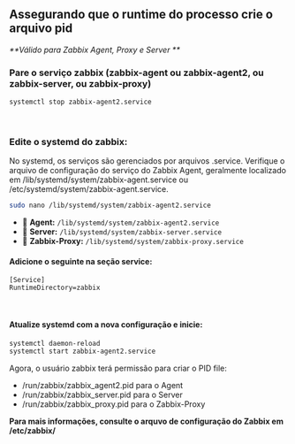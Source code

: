 ## Assegurando que o runtime do processo crie o arquivo pid
_**Válido para Zabbix Agent, Proxy e Server
**_

### Pare o serviço zabbix (zabbix-agent ou zabbix-agent2, ou zabbix-server, ou zabbix-proxy)
```bash
systemctl stop zabbix-agent2.service
```
<br>

### Edite o systemd do zabbix:
No systemd, os serviços são gerenciados por arquivos .service. Verifique o arquivo de configuração do serviço do Zabbix Agent, geralmente localizado em /lib/systemd/system/zabbix-agent.service ou /etc/systemd/system/zabbix-agent.service.

```bash
sudo nano /lib/systemd/system/zabbix-agent2.service
```
- 📌 **Agent:** `/lib/systemd/system/zabbix-agent2.service`
- 📌 **Server:** `/lib/systemd/system/zabbix-server.service`
- 📌 **Zabbix-Proxy:** `/lib/systemd/system/zabbix-proxy.service`

#### Adicione o seguinte na seção service:
```text
[Service]
RuntimeDirectory=zabbix
```
<br>

#### Atualize systemd com a nova configuração e inicie:
```bash
systemctl daemon-reload
systemctl start zabbix-agent2.service
```
Agora, o usuário zabbix terá permissão para criar o PID file: 
* /run/zabbix/zabbix_agent2.pid para o Agent
* /run/zabbix/zabbix_server.pid para o Server
* /run/zabbix/zabbix_proxy.pid para o Zabbix-Proxy

**Para mais informações, consulte o arquvo de configuração do Zabbix em /etc/zabbix/**

